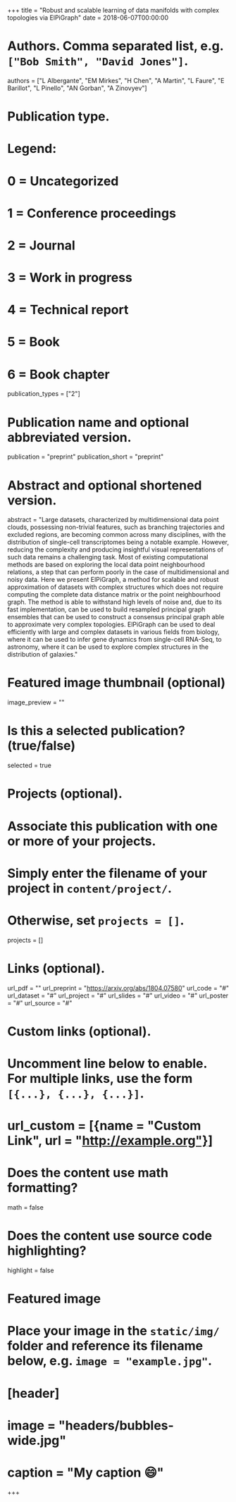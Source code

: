 +++
title = "Robust and scalable learning of data manifolds with complex topologies via ElPiGraph"
date = 2018-06-07T00:00:00

# Authors. Comma separated list, e.g. `["Bob Smith", "David Jones"]`.
authors = ["L Albergante", "EM Mirkes", "H Chen", "A Martin", "L Faure", "E Barillot", "L Pinello", "AN Gorban", "A Zinovyev"]

# Publication type.
# Legend:
# 0 = Uncategorized
# 1 = Conference proceedings
# 2 = Journal
# 3 = Work in progress
# 4 = Technical report
# 5 = Book
# 6 = Book chapter
publication_types = ["2"]

# Publication name and optional abbreviated version.
publication = "preprint"
publication_short = "preprint"

# Abstract and optional shortened version.
abstract = "Large datasets, characterized by  multidimensional data point clouds, possessing non-trivial features, such as branching trajectories and excluded regions, are becoming common across many disciplines, with the distribution of single-cell transcriptomes being a notable example. However, reducing the complexity and producing insightful visual representations of such data remains a challenging task. Most of existing computational methods are based on exploring the local data point neighbourhood relations, a step that can perform poorly in the case of multidimensional and noisy data. Here we present ElPiGraph, a method for scalable and robust approximation of datasets with complex structures which does not require computing the complete data distance matrix or the point neighbourhood graph. The method is able to withstand high levels of noise and, due to its fast implementation, can be used to build resampled principal graph ensembles that can be used to construct a consensus principal graph able to approximate very complex topologies. ElPiGraph can be used to deal efficiently with large and complex datasets in various fields from biology, where it can be used to infer gene dynamics from single-cell RNA-Seq, to astronomy, where it can be used to explore complex structures in the distribution of galaxies."

# Featured image thumbnail (optional)
image_preview = ""

# Is this a selected publication? (true/false)
selected = true

# Projects (optional).
#   Associate this publication with one or more of your projects.
#   Simply enter the filename of your project in `content/project/`.
#   Otherwise, set `projects = []`.
projects = []

# Links (optional).
url_pdf = ""
url_preprint = "https://arxiv.org/abs/1804.07580"
url_code = "#"
url_dataset = "#"
url_project = "#"
url_slides = "#"
url_video = "#"
url_poster = "#"
url_source = "#"

# Custom links (optional).
#   Uncomment line below to enable. For multiple links, use the form `[{...}, {...}, {...}]`.
# url_custom = [{name = "Custom Link", url = "http://example.org"}]

# Does the content use math formatting?
math = false

# Does the content use source code highlighting?
highlight = false

# Featured image
# Place your image in the `static/img/` folder and reference its filename below, e.g. `image = "example.jpg"`.
# [header]
# image = "headers/bubbles-wide.jpg"
# caption = "My caption :smile:"

+++